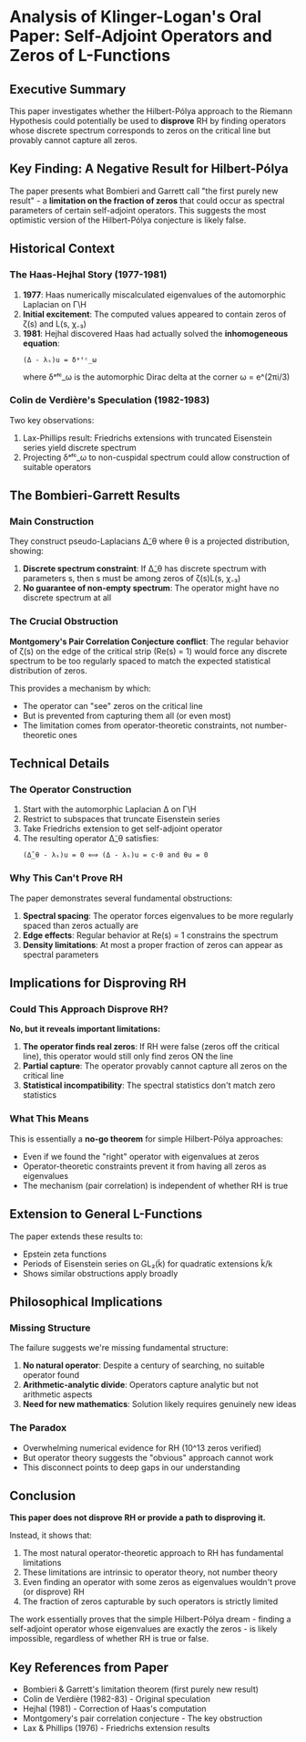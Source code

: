 # Analysis of Klinger-Logan's Oral Paper: Self-Adjoint Operators and Zeros of L-Functions

## Executive Summary

This paper investigates whether the Hilbert-Pólya approach to the Riemann Hypothesis could potentially be used to **disprove** RH by finding operators whose discrete spectrum corresponds to zeros on the critical line but provably cannot capture all zeros.

## Key Finding: A Negative Result for Hilbert-Pólya

The paper presents what Bombieri and Garrett call "the first purely new result" - a **limitation on the fraction of zeros** that could occur as spectral parameters of certain self-adjoint operators. This suggests the most optimistic version of the Hilbert-Pólya conjecture is likely false.

## Historical Context

### The Haas-Hejhal Story (1977-1981)

1. **1977**: Haas numerically miscalculated eigenvalues of the automorphic Laplacian on Γ\H
2. **Initial excitement**: The computed values appeared to contain zeros of ζ(s) and L(s, χ₋₃)
3. **1981**: Hejhal discovered Haas had actually solved the **inhomogeneous equation**:
   ```
   (Δ - λₛ)u = δᵃᶠᶜ_ω
   ```
   where δᵃᶠᶜ_ω is the automorphic Dirac delta at the corner ω = e^(2πi/3)

### Colin de Verdière's Speculation (1982-1983)

Two key observations:
1. Lax-Phillips result: Friedrichs extensions with truncated Eisenstein series yield discrete spectrum
2. Projecting δᵃᶠᶜ_ω to non-cuspidal spectrum could allow construction of suitable operators

## The Bombieri-Garrett Results

### Main Construction

They construct pseudo-Laplacians Δ̃_θ where θ is a projected distribution, showing:

1. **Discrete spectrum constraint**: If Δ̃_θ has discrete spectrum with parameters s, then s must be among zeros of ζ(s)L(s, χ₋₃)
2. **No guarantee of non-empty spectrum**: The operator might have no discrete spectrum at all

### The Crucial Obstruction

**Montgomery's Pair Correlation Conjecture conflict**: The regular behavior of ζ(s) on the edge of the critical strip (Re(s) = 1) would force any discrete spectrum to be too regularly spaced to match the expected statistical distribution of zeros.

This provides a mechanism by which:
- The operator can "see" zeros on the critical line
- But is prevented from capturing them all (or even most)
- The limitation comes from operator-theoretic constraints, not number-theoretic ones

## Technical Details

### The Operator Construction

1. Start with the automorphic Laplacian Δ on Γ\H
2. Restrict to subspaces that truncate Eisenstein series
3. Take Friedrichs extension to get self-adjoint operator
4. The resulting operator Δ̃_θ satisfies:
   ```
   (Δ̃_θ - λₛ)u = 0 ⟺ (Δ - λₛ)u = c·θ and θu = 0
   ```

### Why This Can't Prove RH

The paper demonstrates several fundamental obstructions:

1. **Spectral spacing**: The operator forces eigenvalues to be more regularly spaced than zeros actually are
2. **Edge effects**: Regular behavior at Re(s) = 1 constrains the spectrum
3. **Density limitations**: At most a proper fraction of zeros can appear as spectral parameters

## Implications for Disproving RH

### Could This Approach Disprove RH?

**No, but it reveals important limitations:**

1. **The operator finds real zeros**: If RH were false (zeros off the critical line), this operator would still only find zeros ON the line
2. **Partial capture**: The operator provably cannot capture all zeros on the critical line
3. **Statistical incompatibility**: The spectral statistics don't match zero statistics

### What This Means

This is essentially a **no-go theorem** for simple Hilbert-Pólya approaches:
- Even if we found the "right" operator with eigenvalues at zeros
- Operator-theoretic constraints prevent it from having all zeros as eigenvalues
- The mechanism (pair correlation) is independent of whether RH is true

## Extension to General L-Functions

The paper extends these results to:
- Epstein zeta functions
- Periods of Eisenstein series on GL₂(k̃) for quadratic extensions k̃/k
- Shows similar obstructions apply broadly

## Philosophical Implications

### Missing Structure

The failure suggests we're missing fundamental structure:
1. **No natural operator**: Despite a century of searching, no suitable operator found
2. **Arithmetic-analytic divide**: Operators capture analytic but not arithmetic aspects
3. **Need for new mathematics**: Solution likely requires genuinely new ideas

### The Paradox

- Overwhelming numerical evidence for RH (10^13 zeros verified)
- But operator theory suggests the "obvious" approach cannot work
- This disconnect points to deep gaps in our understanding

## Conclusion

**This paper does not disprove RH or provide a path to disproving it.**

Instead, it shows that:
1. The most natural operator-theoretic approach to RH has fundamental limitations
2. These limitations are intrinsic to operator theory, not number theory
3. Even finding an operator with some zeros as eigenvalues wouldn't prove (or disprove) RH
4. The fraction of zeros capturable by such operators is strictly limited

The work essentially proves that the simple Hilbert-Pólya dream - finding a self-adjoint operator whose eigenvalues are exactly the zeros - is likely impossible, regardless of whether RH is true or false.

## Key References from Paper

- Bombieri & Garrett's limitation theorem (first purely new result)
- Colin de Verdière (1982-83) - Original speculation
- Hejhal (1981) - Correction of Haas's computation
- Montgomery's pair correlation conjecture - The key obstruction
- Lax & Phillips (1976) - Friedrichs extension results